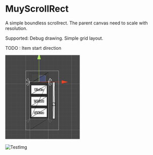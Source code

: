 # MuyScrollRect

A simple boundless scrollrect.
The parent canvas need to scale with resolution.

Supported:
Debug drawing.
Simple grid layout.

TODO :
Item start direction

![TestImg](https://github.com/2C2C2C/MuyScrollRect/blob/master/TempSrc/scrollrect01.gif)

![TestImg](https://github.com/2C2C2C/MuyScrollRect/blob/master/TempSrc/scrollrect02.gif)

